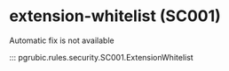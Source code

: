 # extension-whitelist (SC001)

Automatic fix is not available

::: pgrubic.rules.security.SC001.ExtensionWhitelist

